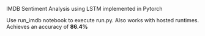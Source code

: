 IMDB Sentiment Analysis using LSTM implemented in Pytorch

Use run_imdb notebook to execute run.py. Also works with hosted runtimes. <br>
Achieves an accuracy of <strong>86.4%</strong>
